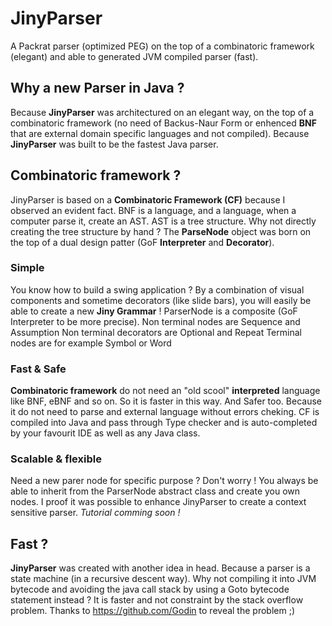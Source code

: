 # JinyParser

A Packrat parser (optimized PEG) on the top of a combinatoric framework (elegant) and able to generated JVM compiled parser (fast).

## Why a new Parser in Java ?

Because **JinyParser** was architectured on an elegant way, on the top of a combinatoric framework (no need of Backus-Naur Form or enhenced **BNF** that are external domain specific languages and not compiled).
Because **JinyParser** was built to be the fastest Java parser.

## Combinatoric framework ?
JinyParser is based on a **Combinatoric Framework (CF)** because I observed an evident fact. BNF is a language, and a language, when a computer parse it, create an AST. AST is a tree structure. Why not directly creating the tree structure by hand ? The **ParseNode** object was born on the top of a dual design patter (GoF **Interpreter** and **Decorator**).

### Simple
You know how to build a swing application ? By a combination of visual components and sometime decorators (like slide bars), you will easily be able to create a new **Jiny Grammar** !
ParserNode is a composite (GoF Interpreter to be more precise).
Non terminal nodes are Sequence and Assumption
Non terminal decorators are Optional and Repeat
Terminal nodes are for example Symbol or Word

### Fast & Safe
**Combinatoric framework** do not need an "old scool" **interpreted** language like BNF, eBNF and so on.
So it is faster in this way. And Safer too. Because it do not need to parse and external language without errors cheking. CF is compiled into Java and pass through Type checker and is auto-completed by your favourit IDE as well as any Java class.

### Scalable & flexible
Need a new parer node for specific purpose ? Don't worry ! You always be able to inherit from the ParserNode abstract class and create you own nodes. I proof it was possible to enhance JinyParser to create a context sensitive parser. *Tutorial comming soon !*

## Fast ?
**JinyParser** was created with another idea in head. Because a parser is a state machine (in a recursive descent way). Why not compiling it into JVM bytecode and avoiding the java call stack by using a Goto bytecode statement instead ?
It is faster and not constraint by the stack overflow problem. Thanks to https://github.com/Godin to reveal the problem ;)

